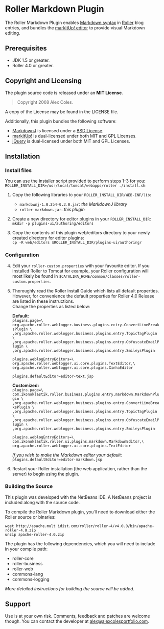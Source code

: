 Roller Markdown Plugin
======================

The Roller Markdown Plugin enables [Markdown syntax][markdown] in 
[Roller][roller] blog entries, and bundles the [markItUp! editor][markitup] to 
provide visual Markdown editing.

Prerequisites
-------------

* JDK 1.5 or greater.
* Roller 4.0 or greater.

Copyright and Licensing
-----------------------

The plugin source code is released under an **MIT License**.

> Copyright 2008 Alex Coles.

A copy of the License may be found in the LICENSE file.

Additionally, this plugin bundles the following software:

* [MarkdownJ][markdownj] is licensed under a [BSD License][bsd-license].
* [markItUp!][markitup] is dual-licensed under both MIT and GPL Licenses.
* [jQuery][jquery] is dual-licensed under both MIT and GPL Licenses.

Installation
------------

### Install files

You can use the installer script provided to perform steps 1-3 for you:
    `ROLLER_INSTALL_DIR=/usr/local/tomcat/webapps/roller ./install.sh`

1.  Copy the following libraries to your `ROLLER_INSTALL_DIR/WEB-INF/lib`:
    *  `markdownj-1.0.2b4-0.3.0.jar`: _the MarkdownJ library_
    *  `roller-markdown.jar`: _this plugin_
    
2.  Create a new directory for editor plugins in your `ROLLER_INSTALL_DIR`:  
    `mkdir -p plugins-ui/authoring/editors`
    
3.  Copy the contents of this plugin web/editors directory to your newly created
    directory for editor plugins:  
    `cp -R web/editors $ROLLER_INSTALL_DIR/plugins-ui/authoring/`

### Configuration

4.  Edit your `roller-custom.properties` with your favourite editor. If you
    installed Roller to Tomcat for example, your Roller configuration will
    most likely be found in `$CATALINA_HOME/common/classes/roller-custom.properties`.

5.  Thoroughly read the Roller Install Guide which lists all default properties.
    However, for convenience the default properties for Roller 4.0 Release are
    listed in these instructions.  
    Change the properties as listed below:
    
    **Default:**  
    `plugins.page=\
    org.apache.roller.weblogger.business.plugins.entry.ConvertLineBreaksPlugin \
    ,org.apache.roller.weblogger.business.plugins.entry.TopicTagPlugin \
    ,org.apache.roller.weblogger.business.plugins.entry.ObfuscateEmailPlugin \
    ,org.apache.roller.weblogger.business.plugins.entry.SmileysPlugin`

    `plugins.weblogEntryEditors=\
    org.apache.roller.weblogger.ui.core.plugins.TextEditor,\
    org.apache.roller.weblogger.ui.core.plugins.XinhaEditor`
    
    `plugins.defaultEditor=editor-text.jsp`

    **Customized:**  
    `plugins.page=\
    com.ikonoklastik.roller.business.plugins.entry.markdown.MarkdownPlugin \
    ,org.apache.roller.weblogger.business.plugins.entry.ConvertLineBreaksPlugin \
    ,org.apache.roller.weblogger.business.plugins.entry.TopicTagPlugin \
    ,org.apache.roller.weblogger.business.plugins.entry.ObfuscateEmailPlugin \
    ,org.apache.roller.weblogger.business.plugins.entry.SmileysPlugin`
    
    `plugins.weblogEntryEditors=\
    com.ikonoklastik.roller.ui.plugins.markdown.MarkdownEditor,\
    org.apache.roller.weblogger.ui.core.plugins.TextEditor`

    *If you wish to make the Markdown editor your default*:
    `plugins.defaultEditor=editor-markdown.jsp`

6.  Restart your Roller installation (the web application, rather than the
    server) to begin using the plugin.

### Building the Source

This plugin was developed with the NetBeans IDE. A NetBeans project is included
along with the source code.

To compile the Roller Markdown plugin, you'll need to download either the Roller
source or binaries:

    wget http://apache.mult	idist.com/roller/roller-4/v4.0.0/bin/apache-roller-4.0.zip
    unzip apache-roller-4.0.zip

The plugin has the following dependencies, which you will need to include in
your compile path:

* roller-core
* roller-business
* roller-web
* commons-lang
* commons-logging

_More detailed instructions for building the source will be added._

Support
-------

Use is at your own risk. Comments, feedback and patches are welcome though. You
can contact the developer at <alex@alexcolesportfolio.com>.


[roller]: http://rollerweblogger.org
[markdown]: http://daringfireball.net/projects/markdown/
[markdownj]: http://sourceforge.net/projects/markdownj/
[markitup]: http://markitup.jaysalvat.com
[jquery]: http://jquery.com/
[bsd-license]: http://www.opensource.org/licenses/bsd-license.php
